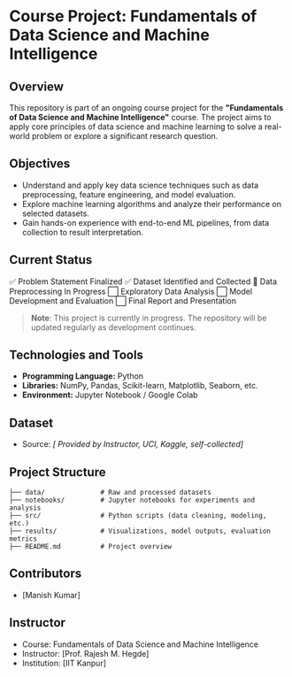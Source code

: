 # Course Project: Fundamentals of Data Science and Machine Intelligence

## Overview

This repository is part of an ongoing course project for the **"Fundamentals of Data Science and Machine Intelligence"** course. The project aims to apply core principles of data science and machine learning to solve a real-world problem or explore a significant research question.

## Objectives

* Understand and apply key data science techniques such as data preprocessing, feature engineering, and model evaluation.
* Explore machine learning algorithms and analyze their performance on selected datasets.
* Gain hands-on experience with end-to-end ML pipelines, from data collection to result interpretation.

## Current Status

✅ Problem Statement Finalized
✅ Dataset Identified and Collected
🔄 Data Preprocessing In Progress
⬜ Exploratory Data Analysis
⬜ Model Development and Evaluation
⬜ Final Report and Presentation

> **Note**: This project is currently in progress. The repository will be updated regularly as development continues.

## Technologies and Tools

* **Programming Language:** Python
* **Libraries:** NumPy, Pandas, Scikit-learn, Matplotlib, Seaborn, etc.
* **Environment:** Jupyter Notebook / Google Colab

## Dataset

* Source: *\[ Provided by Instructor, UCI, Kaggle, self-collected]*

## Project Structure

```
├── data/              # Raw and processed datasets
├── notebooks/         # Jupyter notebooks for experiments and analysis
├── src/               # Python scripts (data cleaning, modeling, etc.)
├── results/           # Visualizations, model outputs, evaluation metrics
├── README.md          # Project overview
```

## Contributors

* \[Manish Kumar]

## Instructor

* Course: Fundamentals of Data Science and Machine Intelligence
* Instructor: \[Prof. Rajesh M. Hegde]
* Institution: \[IIT Kanpur]
